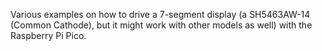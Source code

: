 Various examples on how to drive a 7-segment display (a SH5463AW-14 (Common Cathode), but it might work with other models as well) with the Raspberry Pi Pico.
